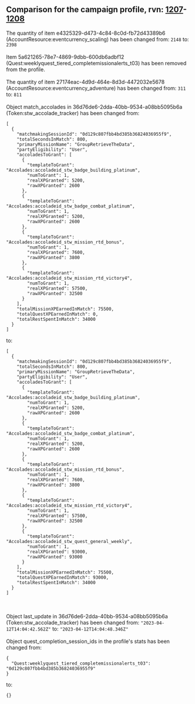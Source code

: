 ## Comparison for the campaign profile, rvn: [1207](https://github.com/PRO100KatYT/FortniteProfileRevisions/tree/main/profiles/campaign/1207%20campaign.json)-[1208](https://github.com/PRO100KatYT/FortniteProfileRevisions/tree/main/profiles/campaign/1208%20campaign.json)

The quantity of item e4325329-d473-4c84-8c0d-fb72d43389b6 (AccountResource:eventcurrency_scaling) has been changed from: `2148` to: `2398`
<br><br>
Item 5a621265-78e7-4869-9dbb-600db6adbf12 (Quest:weeklyquest_tiered_completemissionalerts_t03) has been removed from the profile.
<br><br>
The quantity of item 27174eac-4d9d-464e-8d3d-4472032e5678 (AccountResource:eventcurrency_adventure) has been changed from: `311` to: `811`
<br><br>
Object match_accolades in 36d76de6-2dda-40bb-9534-a08bb5095b6a (Token:stw_accolade_tracker) has been changed from:

```
[
  {
    "matchmakingSessionId": "0d129c807fbb4bd385b36824036955f9",
    "totalSecondsInMatch": 800,
    "primaryMissionName": "GroupRetrieveTheData",
    "partyEligibility": "User",
    "accoladesToGrant": [
      {
        "templateToGrant": "Accolades:accoladeid_stw_badge_building_platinum",
        "numToGrant": 1,
        "realXPGranted": 5200,
        "rawXPGranted": 2600
      },
      {
        "templateToGrant": "Accolades:accoladeid_stw_badge_combat_platinum",
        "numToGrant": 1,
        "realXPGranted": 5200,
        "rawXPGranted": 2600
      },
      {
        "templateToGrant": "Accolades:accoladeid_stw_mission_rtd_bonus",
        "numToGrant": 1,
        "realXPGranted": 7600,
        "rawXPGranted": 3800
      },
      {
        "templateToGrant": "Accolades:accoladeid_stw_mission_rtd_victory4",
        "numToGrant": 1,
        "realXPGranted": 57500,
        "rawXPGranted": 32500
      }
    ],
    "totalMissionXPEarnedInMatch": 75500,
    "totalQuestXPEarnedInMatch": 0,
    "totalRestSpentInMatch": 34000
  }
]
```

to:

```
[
  {
    "matchmakingSessionId": "0d129c807fbb4bd385b36824036955f9",
    "totalSecondsInMatch": 800,
    "primaryMissionName": "GroupRetrieveTheData",
    "partyEligibility": "User",
    "accoladesToGrant": [
      {
        "templateToGrant": "Accolades:accoladeid_stw_badge_building_platinum",
        "numToGrant": 1,
        "realXPGranted": 5200,
        "rawXPGranted": 2600
      },
      {
        "templateToGrant": "Accolades:accoladeid_stw_badge_combat_platinum",
        "numToGrant": 1,
        "realXPGranted": 5200,
        "rawXPGranted": 2600
      },
      {
        "templateToGrant": "Accolades:accoladeid_stw_mission_rtd_bonus",
        "numToGrant": 1,
        "realXPGranted": 7600,
        "rawXPGranted": 3800
      },
      {
        "templateToGrant": "Accolades:accoladeid_stw_mission_rtd_victory4",
        "numToGrant": 1,
        "realXPGranted": 57500,
        "rawXPGranted": 32500
      },
      {
        "templateToGrant": "Accolades:accoladeid_stw_quest_general_weekly",
        "numToGrant": 1,
        "realXPGranted": 93000,
        "rawXPGranted": 93000
      }
    ],
    "totalMissionXPEarnedInMatch": 75500,
    "totalQuestXPEarnedInMatch": 93000,
    "totalRestSpentInMatch": 34000
  }
]
```

<br><br>
Object last_update in 36d76de6-2dda-40bb-9534-a08bb5095b6a (Token:stw_accolade_tracker) has been changed from: `"2023-04-12T14:04:42.562Z"` to: `"2023-04-12T14:04:48.346Z"`
<br><br>
Object quest_completion_session_ids in the profile's stats has been changed from:

```
{
  "Quest:weeklyquest_tiered_completemissionalerts_t03": "0d129c807fbb4bd385b36824036955f9"
}
```

to:

```
{}
```

<br><br>

